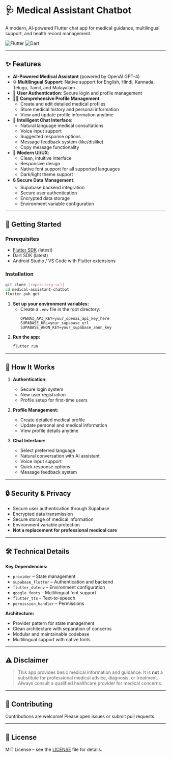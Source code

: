 # 🩺 Medical Assistant Chatbot

A modern, AI-powered Flutter chat app for medical guidance, multilingual support, and health record management.

![Flutter](https://img.shields.io/badge/Flutter-02569B?style=for-the-badge&logo=flutter&logoColor=white)
![Dart](https://img.shields.io/badge/Dart-0175C2?style=for-the-badge&logo=dart&logoColor=white)

---

## ✨ Features

- **AI-Powered Medical Assistant** (powered by OpenAI GPT-4)
- 🌐 **Multilingual Support**: Native support for English, Hindi, Kannada, Telugu, Tamil, and Malayalam
- 👤 **User Authentication**: Secure login and profile management
- 🧑‍⚕️ **Comprehensive Profile Management**:
  - Create and edit detailed medical profiles
  - Store medical history and personal information
  - View and update profile information anytime
- 💬 **Intelligent Chat Interface**:
  - Natural language medical consultations
  - Voice input support
  - Suggested response options
  - Message feedback system (like/dislike)
  - Copy message functionality
- 📱 **Modern UI/UX**:
  - Clean, intuitive interface
  - Responsive design
  - Native font support for all supported languages
  - Dark/light theme support
- 🔒 **Secure Data Management**:
  - Supabase backend integration
  - Secure user authentication
  - Encrypted data storage
  - Environment variable configuration

---

## 🚀 Getting Started

### Prerequisites
- [Flutter SDK](https://flutter.dev/docs/get-started/install) (latest)
- Dart SDK (latest)
- Android Studio / VS Code with Flutter extensions

### Installation

```bash
git clone [repository-url]
cd medical-assistant-chatbot
flutter pub get
```

1. **Set up your environment variables:**
   - Create a `.env` file in the root directory:
     ```
     OPENAI_API_KEY=your_openai_api_key_here
     SUPABASE_URL=your_supabase_url
     SUPABASE_ANON_KEY=your_supabase_anon_key
     ```
2. **Run the app:**
   ```bash
   flutter run
   ```

---

## 🏥 How It Works

1. **Authentication:**
   - Secure login system
   - New user registration
   - Profile setup for first-time users

2. **Profile Management:**
   - Create detailed medical profile
   - Update personal and medical information
   - View profile details anytime

3. **Chat Interface:**
   - Select preferred language
   - Natural conversation with AI assistant
   - Voice input support
   - Quick response options
   - Message feedback system

---

## 🔒 Security & Privacy
- Secure user authentication through Supabase
- Encrypted data transmission
- Secure storage of medical information
- Environment variable protection
- **Not a replacement for professional medical care**

---

## 🛠️ Technical Details

**Key Dependencies:**
- `provider` – State management
- `supabase_flutter` – Authentication and backend
- `flutter_dotenv` – Environment configuration
- `google_fonts` – Multilingual font support
- `flutter_tts` – Text-to-speech
- `permission_handler` – Permissions

**Architecture:**
- Provider pattern for state management
- Clean architecture with separation of concerns
- Modular and maintainable codebase
- Multilingual support with native fonts

---

## ⚠️ Disclaimer

> This app provides basic medical information and guidance. It is **not** a substitute for professional medical advice, diagnosis, or treatment. Always consult a qualified healthcare provider for medical concerns.

---

## 🤝 Contributing

Contributions are welcome! Please open issues or submit pull requests.

---

## 📄 License

MIT License – see the [LICENSE](LICENSE) file for details.



